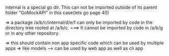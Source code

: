 internal is a special go dir. This can not be imported outside of its parent folder "GoMockAPI" in this case(lets go page 40)

=>   a package /a/b/c/internal/d/e/f can only be imported by code in the directory tree rooted at /a/b/c. 
===> It cannot be imported by code in /a/b/g or in any other repository. 

=> this should contain non app specific code which can be used by multiple apps
    => like models --> can be used by web app as well as cli app



